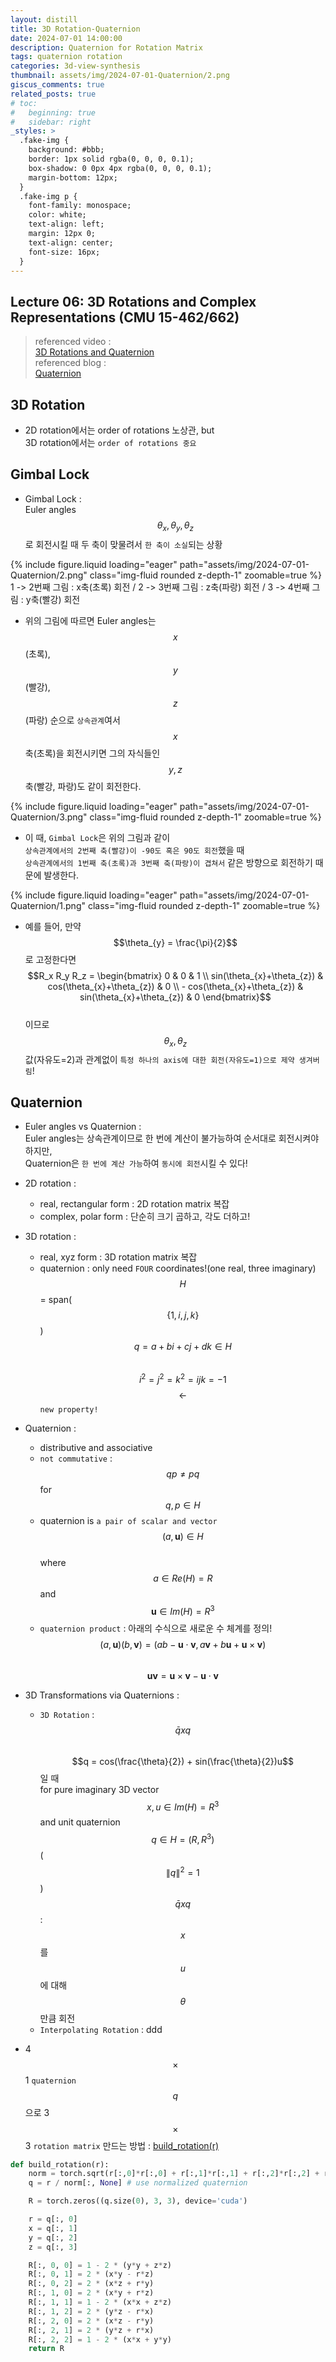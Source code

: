 ```yaml
---
layout: distill
title: 3D Rotation-Quaternion
date: 2024-07-01 14:00:00
description: Quaternion for Rotation Matrix
tags: quaternion rotation
categories: 3d-view-synthesis
thumbnail: assets/img/2024-07-01-Quaternion/2.png
giscus_comments: true
related_posts: true
# toc:
#   beginning: true
#   sidebar: right
_styles: >
  .fake-img {
    background: #bbb;
    border: 1px solid rgba(0, 0, 0, 0.1);
    box-shadow: 0 0px 4px rgba(0, 0, 0, 0.1);
    margin-bottom: 12px;
  }
  .fake-img p {
    font-family: monospace;
    color: white;
    text-align: left;
    margin: 12px 0;
    text-align: center;
    font-size: 16px;
  }
---
```


## Lecture 06: 3D Rotations and Complex Representations (CMU 15-462/662)

> referenced video :  
[3D Rotations and Quaternion](https://www.youtube.com/watch?v=YF5ZUlKxSgE&list=PL9_jI1bdZmz2emSh0UQ5iOdT2xRHFHL7E&index=7)  
referenced blog :  
[Quaternion](https://blog.naver.com/hblee4119/223188806834)

## 3D Rotation

- 2D rotation에서는 order of rotations 노상관, but  
3D rotation에서는 `order of rotations 중요`

## Gimbal Lock

- Gimbal Lock :  
Euler angles $$\theta_{x}, \theta_{y}, \theta_{z}$$ 로 회전시킬 때 두 축이 맞물려서 `한 축이 소실`되는 상황  

<div class="row mt-3">
    <div class="col-sm mt-3 mt-md-0">
        {% include figure.liquid loading="eager" path="assets/img/2024-07-01-Quaternion/2.png" class="img-fluid rounded z-depth-1" zoomable=true %}
    </div>
</div>
<div class="caption">
    1 -> 2번째 그림 : x축(초록) 회전 / 2 -> 3번째 그림 : z축(파랑) 회전 / 3 -> 4번째 그림 : y축(빨강) 회전
</div>

- 위의 그림에 따르면 Euler angles는 $$x$$(초록), $$y$$(빨강), $$z$$(파랑) 순으로 `상속관계`여서  
$$x$$축(초록)을 회전시키면 그의 자식들인 $$y, z$$축(빨강, 파랑)도 같이 회전한다.  

<div class="row mt-3">
    <div class="col-sm mt-3 mt-md-0">
        {% include figure.liquid loading="eager" path="assets/img/2024-07-01-Quaternion/3.png" class="img-fluid rounded z-depth-1" zoomable=true %}
    </div>
</div>

- 이 때, `Gimbal Lock`은 위의 그림과 같이  
`상속관계에서의 2번째 축(빨강)이 -90도 혹은 90도 회전`했을 때  
`상속관계에서의 1번째 축(초록)과 3번째 축(파랑)이 겹쳐서` 같은 방향으로 회전하기 때문에 발생한다.  

<div class="row mt-3">
    <div class="col-sm mt-3 mt-md-0">
        {% include figure.liquid loading="eager" path="assets/img/2024-07-01-Quaternion/1.png" class="img-fluid rounded z-depth-1" zoomable=true %}
    </div>
</div> 

- 예를 들어, 만약 $$\theta_{y} = \frac{\pi}{2}$$ 로 고정한다면  
$$R_x R_y R_z = \begin{bmatrix} 0 & 0 & 1 \\ sin(\theta_{x}+\theta_{z}) & cos(\theta_{x}+\theta_{z}) & 0 \\ - cos(\theta_{x}+\theta_{z}) & sin(\theta_{x}+\theta_{z}) & 0 \end{bmatrix}$$  
이므로 $$\theta_{x}, \theta_{z}$$ 값(자유도=2)과 관계없이 `특정 하나의 axis에 대한 회전(자유도=1)으로 제약 생겨버림`!  

## Quaternion

- Euler angles vs Quaternion :  
Euler angles는 상속관계이므로 한 번에 계산이 불가능하여 순서대로 회전시켜야 하지만,  
Quaternion은 `한 번에 계산 가능`하여 `동시에 회전`시킬 수 있다!

- 2D rotation :  
  - real, rectangular form : 2D rotation matrix 복잡  
  - complex, polar form : 단순히 크기 곱하고, 각도 더하고!

- 3D rotation :  
  - real, xyz form : 3D rotation matrix 복잡  
  - quaternion : only need `FOUR` coordinates!(one real, three imaginary)  
  $$H$$ = span($$\{1, i, j, k\}$$)  
  $$q = a + bi + cj + dk \in H$$  
  $$i^2 = j^2 = k^2 = ijk = -1$$ $$\leftarrow$$ `new property!`

- Quaternion :  
  - distributive and associative
  - `not commutative` : $$qp \neq pq$$ for $$q, p \in H$$
  - quaternion is `a pair of scalar and vector`  
  $$(a, \boldsymbol u) \in H$$  
  where $$a \in Re(H) = R$$ and $$\boldsymbol u \in Im(H) = R^3$$  
  - `quaternion product` : 아래의 수식으로 새로운 수 체계를 정의!  
  $$(a, \boldsymbol u)(b, \boldsymbol v) = (ab - \boldsymbol u \cdot \boldsymbol v, a \boldsymbol v + b \boldsymbol u + \boldsymbol u \times \boldsymbol v)$$  
  $$\boldsymbol u \boldsymbol v = \boldsymbol u \times \boldsymbol v - \boldsymbol u \cdot \boldsymbol v$$

- 3D Transformations via Quaternions :  
  - `3D Rotation` : $$\bar q x q$$  
  $$q = cos(\frac{\theta}{2}) + sin(\frac{\theta}{2})u$$ 일 때  
  for pure imaginary 3D vector $$x, u \in Im(H) = R^3$$ and unit quaternion $$q \in H = (R, R^3)$$ ($$\| q \|^2 = 1$$)  
  $$\bar q x q$$ : $$x$$를 $$u$$에 대해 $$\theta$$만큼 회전
  - `Interpolating Rotation` : ddd

- 4 $$\times$$ 1 `quaternion` $$q$$ 으로 3 $$\times$$ 3 `rotation matrix` 만드는 방법 : [build_rotation(r)](https://github.com/graphdeco-inria/gaussian-splatting/blob/b2ada78a779ba0455dfdc2b718bdf1726b05a1b6/utils/general_utils.py#L78)  
```Python
def build_rotation(r):
    norm = torch.sqrt(r[:,0]*r[:,0] + r[:,1]*r[:,1] + r[:,2]*r[:,2] + r[:,3]*r[:,3])
    q = r / norm[:, None] # use normalized quaternion

    R = torch.zeros((q.size(0), 3, 3), device='cuda')

    r = q[:, 0]
    x = q[:, 1]
    y = q[:, 2]
    z = q[:, 3]

    R[:, 0, 0] = 1 - 2 * (y*y + z*z)
    R[:, 0, 1] = 2 * (x*y - r*z)
    R[:, 0, 2] = 2 * (x*z + r*y)
    R[:, 1, 0] = 2 * (x*y + r*z)
    R[:, 1, 1] = 1 - 2 * (x*x + z*z)
    R[:, 1, 2] = 2 * (y*z - r*x)
    R[:, 2, 0] = 2 * (x*z - r*y)
    R[:, 2, 1] = 2 * (y*z + r*x)
    R[:, 2, 2] = 1 - 2 * (x*x + y*y)
    return R
```